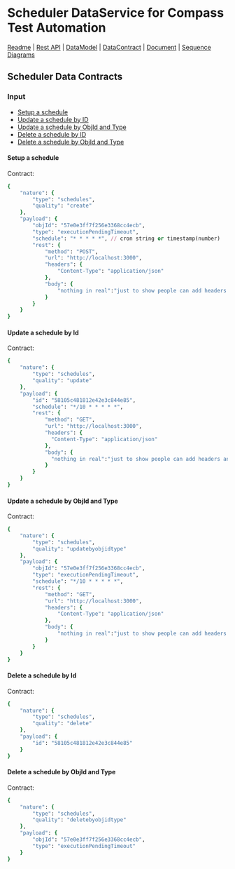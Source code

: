 # Scheduler DataService for Compass Test Automation
[Readme](README.md) | [Rest API](RESTAPI.md) | [DataModel](DATAMODEL.md) | [DataContract](DATACONTRACT.md) | [Document](DOCUMENTATION.md) | [Sequence Diagrams](https://www.lucidchart.com/documents/edit/4f14c5e7-a957-4099-902a-3b3a9e196b69)


## Scheduler Data Contracts
### Input
* [Setup a schedule](#setup-a-scehdule)
* [Update a schedule by ID](#update-a-schedule-by-id)
* [Update a schedule by ObjId and Type](#update-a-schedule-by-objid-and-type)
* [Delete a schedule by ID](#delete-a-schedule-by-id)
* [Delete a schedule by ObjId and Type](#delete-a-schedule-by-objid-and-type)

#### Setup a schedule
Contract:
```ruby
{
    "nature": {
        "type": "schedules",
        "quality": "create"
    },
    "payload": {
        "objId": "57e0e3ff7f256e3368cc4ecb",
        "type": "executionPendingTimeout",
        "schedule": "* * * * *", // cron string or timestamp(number)
        "rest": {
            "method": "POST",
            "url": "http://localhost:3000",
            "headers": {
                "Content-Type": "application/json"
            },
            "body": {
                "nothing in real":"just to show people can add headers and body"
            }
        }
    }
}
```


#### Update a schedule by Id
Contract:
```ruby
{
    "nature": {
        "type": "schedules",
        "quality": "update"
    },
    "payload": {
        "id": "58105c481812e42e3c844e85",
        "schedule": "*/10 * * * * *",
        "rest": {
            "method": "GET",
            "url": "http://localhost:3000",
            "headers": {
              "Content-Type": "application/json"
            },
            "body": {
              "nothing in real":"just to show people can add headers and body"
            }
        }
    }
}
```


#### Update a schedule by ObjId and Type
Contract:
```ruby
{
    "nature": {
        "type": "schedules",
        "quality": "updatebyobjidtype"
    },
    "payload": {
        "objId": "57e0e3ff7f256e3368cc4ecb",
        "type": "executionPendingTimeout",
        "schedule": "*/10 * * * * *",
        "rest": {
            "method": "GET",
            "url": "http://localhost:3000",
            "headers": {
                "Content-Type": "application/json"
            },
            "body": {
                "nothing in real":"just to show people can add headers and body"
            }
        }
    }
}
```


#### Delete a schedule by Id
Contract:
```ruby
{
    "nature": {
        "type": "schedules",
        "quality": "delete"
    },
    "payload": {
        "id": "58105c481812e42e3c844e85"
    }
}
```


#### Delete a schedule by ObjId and Type
Contract:
```ruby
{
    "nature": {
        "type": "schedules",
        "quality": "deletebyobjidtype"
    },
    "payload": {
        "objId": "57e0e3ff7f256e3368cc4ecb",
        "type": "executionPendingTimeout"
    }
}
```